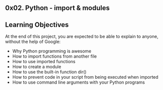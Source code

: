 ## 0x02. Python - import & modules
## 
## Learning Objectives
At the end of this project, you are expected to be able to explain to anyone, without the help of Google:

* Why Python programming is awesome
* How to import functions from another file
* How to use imported functions
* How to create a module
* How to use the built-in function dir()
* How to prevent code in your script from being executed when imported
* How to use command line arguments with your Python programs
